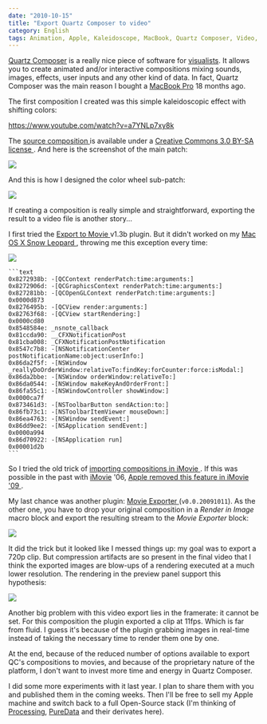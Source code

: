 ```yaml
---
date: "2010-10-15"
title: "Export Quartz Composer to video"
category: English
tags: Animation, Apple, Kaleidoscope, MacBook, Quartz Composer, Video, Visual, Mac OS X 10.6 Snow Leopard
---
```


[Quartz Composer](https://en.wikipedia.org/wiki/Quartz_Composer) is a really
nice piece of software for [visualists](https://createdigitalmotion.com). It
allows you to create animated and/or interactive compositions mixing sounds,
images, effects, user inputs and any other kind of data. In fact, Quartz
Composer was the main reason I bought a
[MacBook Pro](https://amzn.com/B002QQ8H8I/?tag=kevideld-20) 18 months ago.

The first composition I created was this simple kaleidoscopic effect with
shifting colors:

https://www.youtube.com/watch?v=a7YNLp7xy8k

The [source composition
](https://kevin.deldycke.com/documents/kaleidoscope-000.qtz) is available under
a [Creative Commons 3.0 BY-SA license
](https://creativecommons.org/licenses/by-sa/3.0/). And here is the screenshot
of the main patch:

![]({attach}kaleidoscope-000-main-patch.png)

And this is how I designed the color wheel sub-patch:

![]({attach}kaleidoscope-000-color-wheel-macro-patch.png)

If creating a composition is really simple and straightforward, exporting the
result to a video file is another story...

I first tried the [Export to Movie
](https://quartzcomposer.com/plugins/1-export-to-movie) v1.3b plugin. But it
didn't worked on my [Mac OS X Snow Leopard
](https://amzn.com/B001AMHWP8/?tag=kevideld-20), throwing me this exception
every time:

![]({attach}quartz-composer-export-to-movie-exception.png)

    ```text
    0x8272938b: -[QCContext renderPatch:time:arguments:]
    0x8272906d: -[QCGraphicsContext renderPatch:time:arguments:]
    0x827281bb: -[QCOpenGLContext renderPatch:time:arguments:]
    0x0000d873
    0x8276495b: -[QCView render:arguments:]
    0x82763f68: -[QCView startRendering:]
    0x0000cd80
    0x8548584e: _nsnote_callback
    0x81ccda90: __CFXNotificationPost
    0x81cba008: _CFXNotificationPostNotification
    0x8547c7b8: -[NSNotificationCenter postNotificationName:object:userInfo:]
    0x86da2f5f: -[NSWindow _reallyDoOrderWindow:relativeTo:findKey:forCounter:force:isModal:]
    0x86da2bbe: -[NSWindow orderWindow:relativeTo:]
    0x86da0544: -[NSWindow makeKeyAndOrderFront:]
    0x86fa55c1: -[NSWindowController showWindow:]
    0x0000ca7f
    0x873461d3: -[NSToolbarButton sendAction:to:]
    0x86fb73c1: -[NSToolbarItemViewer mouseDown:]
    0x86ea4763: -[NSWindow sendEvent:]
    0x86dd9ee2: -[NSApplication sendEvent:]
    0x0000a994
    0x86d70922: -[NSApplication run]
    0x00001d2b
    ```

So I tried the old trick of [importing compositions in iMovie
](https://blogs.ipona.com/james/archive/2005/05/05/1040.aspx). If this was
possible in the past with [iMovie](https://amzn.com/B003XKRZES/?tag=kevideld-20)
'06, [Apple removed this feature in iMovie '09
](https://www.quartzcompositions.com/phpBB2/viewtopic.php?t=594).

My last chance was another plugin: [Movie Exporter
](https://quartzcomposer.com/plugins/6-movie-exporter) (`v0.0.20091011`). As the
other one, you have to drop your original composition in a _Render in Image_
macro block and export the resulting stream to the _Movie Exporter_ block:

![]({attach}movie-exporter-patch.png)

It did the trick but it looked like I messed things up: my goal was to export a
720p clip. But compression artifacts are so present in the final video that I
think the exported images are blow-ups of a rendering executed at a much lower
resolution. The rendering in the preview panel support this hypothesis:

![]({attach}kaleidoscope-viewer.png)

Another big problem with this video export lies in the framerate: it cannot be
set. For this composition the plugin exported a clip at 11fps. Which is far
from fluid. I guess it's because of the plugin grabbing images in real-time
instead of taking the necessary time to render them one by one.

At the end, because of the reduced number of options available to export QC's
compositions to movies, and because of the proprietary nature of the platform,
I don't want to invest more time and energy in Quartz Composer.

I did some more experiments with it last year. I plan to share them with you
and published them in the coming weeks. Then I'll be free to sell my Apple
machine and switch back to a full Open-Source stack (I'm thinking of
[Processing](https://processing.org),
[PureData](https://en.wikipedia.org/wiki/Pure_Data) and their derivates here).
